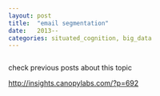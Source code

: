 ```yaml
---
layout: post
title:  "email segmentation"
date:   2013--
categories: situated_cognition, big_data
---
```


![]()

check previous posts about this topic

http://insights.canopylabs.com/?p=692

